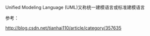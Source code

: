Unified Modeling Language (UML)又称统一建模语言或标准建模语言

参考：

http://blog.csdn.net/tianhai110/article/category/357635
